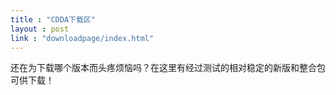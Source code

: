```yaml
---
title : "CDDA下载区"
layout : post
link : "downloadpage/index.html"
---
```

还在为下载哪个版本而头疼烦恼吗？在这里有经过测试的相对稳定的新版和整合包可供下载！